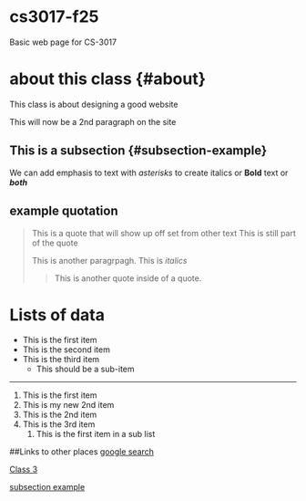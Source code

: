 # cs3017-f25
Basic web page for CS-3017


# about this class {#about}
This class is about designing a good website

This will now be a 2nd paragraph on the site

## This is a subsection {#subsection-example}
We can add emphasis to text with *asterisks* to create italics or **Bold** text or ***both*** 


## example quotation 

> This is a quote that will show up off set from other text
> This is still part of the quote
>
> This is another paragrpagh. This is *italics*
>
>> This is another quote inside of a quote.

# Lists of data 

+ This is the first item
+ This is the second item
+ This is the third item
  + This should be a sub-item
---
 
1. This is the first item
2. This is my new 2nd item
3. This is the 2nd item
4. This is the 3rd item
   1. This is the first item in a sub list

##Links to other places 
[google search](https://google.com)

[Class 3](class3)

[subsection example](#subsection-example)
